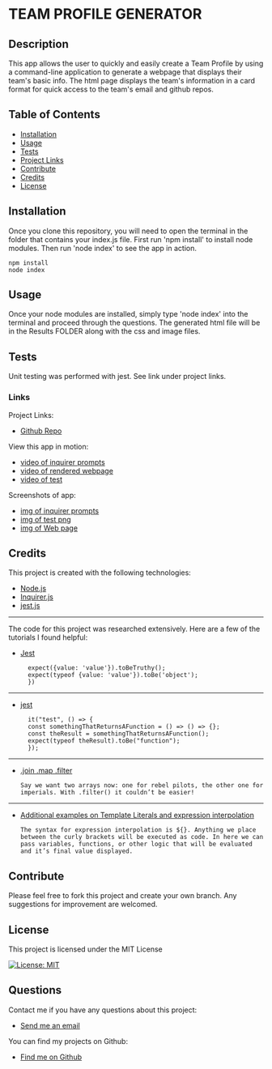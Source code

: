 # TEAM PROFILE GENERATOR
  
  ## Description   
  This app allows the user to quickly and easily create a Team Profile by using a command-line application to generate a webpage that displays their team's basic info. The html page displays the team's information in a card format for quick access to the team's email and github repos.

  ## Table of Contents
  - [Installation](#installation)
  - [Usage](#usage)
  - [Tests](#tests)
  - [Project Links](#links)
  - [Contribute](#contribute)
  - [Credits](#credits)
  - [License](#license)

  ## Installation
  Once you clone this repository, you will need to open the terminal in the folder that contains your index.js file. First run 'npm install' to install node modules. Then run 'node index' to see the app in action.
  
  ```shell
  npm install
  node index
  ```
  
  ## Usage 
   Once your node modules are installed, simply type 'node index' into the terminal and proceed through the questions. The generated html file will be in the Results FOLDER along with the css and image files.

  ## Tests 
  Unit testing was performed with jest. See link under project links.    


  ### Links
  Project Links:
  - [Github Repo](https://github.com/larafoster/Team-Profile-Generator) 

  View this app in motion:
  - [video of inquirer prompts](https://drive.google.com/file/d/1QYA5xb6A5U666e_Wfeg9YpTnfT--KJCh/view)
  - [video of rendered webpage ](https://drive.google.com/file/d/1-lzszWnI41-aat3fb-qtOCeV_gVEb2s7/view)
  - [video of test](https://drive.google.com/file/d/1Urtq2ulaKLz0LQWqg0xPf5PoC2brL74O/view)

  Screenshots of app:
  - [img of inquirer prompts](./src/assets/img/inquirer.png)
  - [img of test png](./src/assets/img/test1.png)
  - [img of Web page](./src/assets/img/teamweb.png)

  ## Credits 
  This project is created with the following technologies:
  - [Node.js](https://nodejs.org/en/) 
  - [Inquirer.js](https://www.npmjs.com/package/inquirer) 
  - [jest.js](https://www.npmjs.com/package/jest) 


  ***
 The code for this project was researched extensively. Here are a few of the tutorials I found helpful:

   - [Jest](https://github.com/facebook/jest/issues/3457)     
    
      ```test('name', () => {
        expect({value: 'value'}).toBeTruthy();
        expect(typeof {value: 'value'}).toBe('object');
        })
      ```
    
  ***

  - [jest](https://stackoverflow.com/questions/50818474/how-to-properly-test-if-the-type-of-the-result-is-a-javascript-function-in-jes) 

    ```describe("", () => {
      it("test", () => {
      const somethingThatReturnsAFunction = () => () => {};
      const theResult = somethingThatReturnsAFunction();
      expect(typeof theResult).toBe("function");
      });
     ```     
  ***

  - [.join .map .filter](https://medium.com/poka-techblog/simplify-your-javascript-use-map-reduce-and-filter-bd02c593cc2d) 

    ```Say we want two arrays now: one for rebel pilots, the other one for imperials. With .filter() it couldn’t be easier!```

   ***

  - [Additional examples on Template Literals and expression interpolation](https://ado.xyz/blog/better-strings-in-javascript-with-template-literals/) 

    ```The syntax for expression interpolation is ${}. Anything we place between the curly brackets will be executed as code. In here we can pass variables, functions, or other logic that will be evaluated and it’s final value displayed.```  

  ## Contribute
  Please feel free to fork this project and create your own branch. Any suggestions for improvement are welcomed.

 ## License
 This project is licensed under the MIT License

 [![License: MIT](https://img.shields.io/badge/License-MIT-yellow.svg)](https://opensource.org/licenses/MIT)  
  
  ## Questions
  Contact me if you have any questions about this project:

  - [Send me an email](mailto:larafoster.dev@gmail.com)

  You can find my projects on Github:
  - [Find me on Github](https://github.com/larafoster)